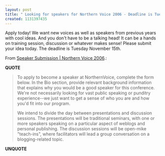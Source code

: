 ```yaml
---
layout: post
title: " Looking for speakers for Northern Voice 2006 - Deadline is Tuesday 15 November"
created: 1131397435
---
```

<p>Apply today! We want new voices as well as speakers from previous years with cool ideas. And you don't have to be a talking head! It can be a hands on training session, discussion or whatever makes sense! Please submit your idea today. The deadline is Tuesday November 15th.</p>
<p>From <a href="http://2006.northernvoice.ca/speaker-submission">Speaker Submission | Northern Voice 2006</a>.:</p>
<p><b>QUOTE</b></p><blockquote><p>To apply to become a speaker at NorthernVoice, complete the form below. In the Bio section, provide relevant background information that explains why you would be a good speaker for this conference. We're not necessarily looking for vast public speaking or punditry experience--we just want to get a sense of who you are and how you'd fit into our program.
</p>
<p>We intend to divide the day between presentations and discussion sessions. The presentations will be traditional seminars, with one or more speakers speaking on a particular aspect of weblogs and personal publishing. The discussion sessions will be open-mike "teach-ins", where facilitators will lead a group conversation on a blogging-related topic.</p></blockquote><p><b>UNQUOTE</b></p>



